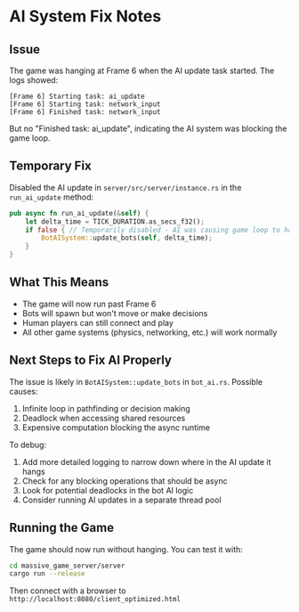 # AI System Fix Notes

## Issue
The game was hanging at Frame 6 when the AI update task started. The logs showed:
```
[Frame 6] Starting task: ai_update
[Frame 6] Starting task: network_input
[Frame 6] Finished task: network_input
```
But no "Finished task: ai_update", indicating the AI system was blocking the game loop.

## Temporary Fix
Disabled the AI update in `server/src/server/instance.rs` in the `run_ai_update` method:
```rust
pub async fn run_ai_update(&self) {
    let delta_time = TICK_DURATION.as_secs_f32();
    if false { // Temporarily disabled - AI was causing game loop to hang
        BotAISystem::update_bots(self, delta_time);
    }
}
```

## What This Means
- The game will now run past Frame 6
- Bots will spawn but won't move or make decisions
- Human players can still connect and play
- All other game systems (physics, networking, etc.) will work normally

## Next Steps to Fix AI Properly
The issue is likely in `BotAISystem::update_bots` in `bot_ai.rs`. Possible causes:
1. Infinite loop in pathfinding or decision making
2. Deadlock when accessing shared resources
3. Expensive computation blocking the async runtime

To debug:
1. Add more detailed logging to narrow down where in the AI update it hangs
2. Check for any blocking operations that should be async
3. Look for potential deadlocks in the bot AI logic
4. Consider running AI updates in a separate thread pool

## Running the Game
The game should now run without hanging. You can test it with:
```bash
cd massive_game_server/server
cargo run --release
```

Then connect with a browser to `http://localhost:8080/client_optimized.html`
